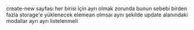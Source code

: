 create-new sayfası her birisi için ayrı olmak zorunda bunun sebebi birden fazla storage'e yüklenecek elemean olmsaı
aynı şekilde update alanındaki modallar ayrı ayrı listelenmeli 

